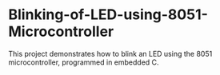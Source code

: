 # Blinking-of-LED-using-8051-Microcontroller
This project demonstrates how to blink an LED using the 8051 microcontroller, programmed in embedded C.
